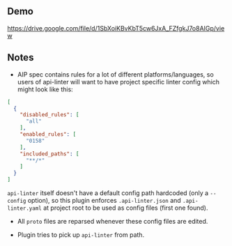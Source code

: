 ## Demo

https://drive.google.com/file/d/1SbXoiKBvKbT5cw6JxA_FZfgkJ7o8AIGp/view

## Notes

* AIP spec contains rules for a lot of different platforms/languages, so users of api-linter will want to have project
  specific linter config which might look like this:

```json
[
  {
    "disabled_rules": [
      "all"
    ],
    "enabled_rules": [
      "0158"
    ],
    "included_paths": [
      "**/*"
    ]
  }
]
```

`api-linter` itself doesn't have a default config path hardcoded (only a `--config` option), so this plugin enforces
`.api-linter.json` and `.api-linter.yaml` at project root to be used as config files (first one found). 

* All `proto` files are reparsed whenever these config files are edited.

* Plugin tries to pick up `api-linter` from path.
